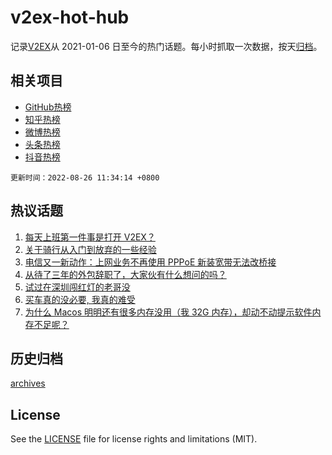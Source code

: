 # v2ex-hot-hub

 记录[V2EX](https://www.v2ex.com/)从 2021-01-06 日至今的热门话题。每小时抓取一次数据，按天[归档](archives)。
 
 ## 相关项目

- [GitHub热榜](https://github.com/lonnyzhang423/github-hot-hub)
- [知乎热榜](https://github.com/lonnyzhang423/zhihu-hot-hub)
- [微博热榜](https://github.com/lonnyzhang423/weibo-hot-hub)
- [头条热榜](https://github.com/lonnyzhang423/toutiao-hot-hub)
- [抖音热榜](https://github.com/lonnyzhang423/douyin-hot-hub)


 `更新时间：2022-08-26 11:34:14 +0800`

## 热议话题

1. [每天上班第一件事是打开 V2EX？](https://www.v2ex.com/t/875501)
1. [关于骑行从入门到放弃的一些经验](https://www.v2ex.com/t/875300)
1. [电信又一新动作：上网业务不再使用 PPPoE 新装宽带无法改桥接](https://www.v2ex.com/t/875362)
1. [从待了三年的外包辞职了，大家伙有什么想问的吗？](https://www.v2ex.com/t/875306)
1. [试过在深圳闯红灯的老哥没](https://www.v2ex.com/t/875373)
1. [买车真的没必要, 我真的难受](https://www.v2ex.com/t/875520)
1. [为什么 Macos 明明还有很多内存没用（我 32G 内存），却动不动提示软件内存不足呢？](https://www.v2ex.com/t/875424)

## 历史归档

[archives](archives)

## License

See the [LICENSE](LICENSE) file for license rights and limitations (MIT).
